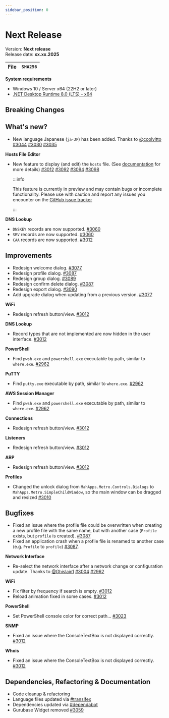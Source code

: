 ```yaml
---
sidebar_position: 0
---
```


# Next Release

Version: **Next release** <br />
Release date: **xx.xx.2025**

| File | `SHA256` |
| ---- | -------- |

**System requirements**

- Windows 10 / Server x64 (22H2 or later)
- [.NET Desktop Runtime 8.0 (LTS) - x64](https://dotnet.microsoft.com/en-us/download/dotnet/8.0/runtime)

## Breaking Changes

## What's new?

- New language Japanese (`ja-JP`) has been added. Thanks to [@coolvitto](https://github.com/coolvitto) [#3044](https://github.com/BornToBeRoot/NETworkManager/pull/3044) [#3030](https://github.com/BornToBeRoot/NETworkManager/pull/3030) [#3035](https://github.com/BornToBeRoot/NETworkManager/pull/3035)

**Hosts File Editor**

- New feature to display (and edit) the `hosts` file. (See [documentation](https://borntoberoot.net/NETworkManager/docs/application/hosts-file-editor) for more details) [#3012](https://github.com/BornToBeRoot/NETworkManager/pull/3012) [#3092](https://github.com/BornToBeRoot/NETworkManager/pull/3092) [#3094](https://github.com/BornToBeRoot/NETworkManager/pull/3094) [#3098](https://github.com/BornToBeRoot/NETworkManager/pull/3098)

  :::info

  This feature is currently in preview and may contain bugs or incomplete functionality. Please use with caution and report any issues you encounter on the [GitHub issue tracker](https://github.com/BornToBeRoot/NETworkManager/issues)

  :::

**DNS Lookup**

- `DNSKEY` records are now supported. [#3060](https://github.com/BornToBeRoot/NETworkManager/pull/3060)
- `SRV` records are now supported. [#3060](https://github.com/BornToBeRoot/NETworkManager/pull/3060)
- `CAA` records are now supported. [#3012](https://github.com/BornToBeRoot/NETworkManager/pull/3012)

## Improvements

- Redesign welcome dialog. [#3077](https://github.com/BornToBeRoot/NETworkManager/pull/3077)
- Redesign profile dialog. [#3087](https://github.com/BornToBeRoot/NETworkManager/pull/3087)
- Redesign group dialog. [#3089](https://github.com/BornToBeRoot/NETworkManager/pull/3089)
- Redesign confirm delete dialog. [#3087](https://github.com/BornToBeRoot/NETworkManager/pull/3087)
- Redesign export dialog. [#3090](https://github.com/BornToBeRoot/NETworkManager/pull/3090)
- Add upgrade dialog when updating from a previous version. [#3077](https://github.com/BornToBeRoot/NETworkManager/pull/3077)

**WiFi**

- Redesign refresh button/view. [#3012](https://github.com/BornToBeRoot/NETworkManager/pull/3012)

**DNS Lookup**

- Record types that are not implemented are now hidden in the user interface. [#3012](https://github.com/BornToBeRoot/NETworkManager/pull/3012)

**PowerShell**

- Find `pwsh.exe` and `powershell.exe` executable by path, similar to `where.exe`. [#2962](https://github.com/BornToBeRoot/NETworkManager/pull/2962)

**PuTTY**

- Find `putty.exe` executable by path, similar to `where.exe`. [#2962](https://github.com/BornToBeRoot/NETworkManager/pull/2962)

**AWS Session Manager**

- Find `pwsh.exe` and `powershell.exe` executable by path, similar to `where.exe`. [#2962](https://github.com/BornToBeRoot/NETworkManager/pull/2962)

**Connections**

- Redesign refresh button/view. [#3012](https://github.com/BornToBeRoot/NETworkManager/pull/3012)

**Listeners**

- Redesign refresh button/view. [#3012](https://github.com/BornToBeRoot/NETworkManager/pull/3012)

**ARP**

- Redesign refresh button/view. [#3012](https://github.com/BornToBeRoot/NETworkManager/pull/3012)

**Profiles**

- Changed the unlock dialog from `MahApps.Metro.Controls.Dialogs` to `MahApps.Metro.SimpleChildWindow`, so the main window can be dragged and resized [#3010](https://github.com/BornToBeRoot/NETworkManager/pull/3010)

## Bugfixes

- Fixed an issue where the profile file could be overwritten when creating a new profile file with the same name, but with another case (`Profile` exists, but `profile` is created). [#3087](https://github.com/BornToBeRoot/NETworkManager/pull/3087)
- Fixed an application crash when a profile file is renamed to another case (e.g. `Profile` to `profile`) [#3087](https://github.com/BornToBeRoot/NETworkManager/pull/3087).

**Network Interface**

- Re-select the network interface after a network change or configuration update. Thanks to [@Ghislain1](https://github.com/Ghislain1) [#3004](https://github.com/BornToBeRoot/NETworkManager/pull/3004) [#2962](https://github.com/BornToBeRoot/NETworkManager/pull/2962)

**WiFi**

- Fix filter by frequency if search is empty. [#3012](https://github.com/BornToBeRoot/NETworkManager/pull/3012)
- Reload animation fixed in some cases. [#3012](https://github.com/BornToBeRoot/NETworkManager/pull/3012)

**PowerShell**

- Set PowerShell console color for correct path... [#3023](https://github.com/BornToBeRoot/NETworkManager/pull/3023)

**SNMP**

- Fixed an issue where the ConsoleTextBox is not displayed correctly. [#3012](https://github.com/BornToBeRoot/NETworkManager/pull/3012)

**Whois**

- Fixed an issue where the ConsoleTextBox is not displayed correctly. [#3012](https://github.com/BornToBeRoot/NETworkManager/pull/3012)

## Dependencies, Refactoring & Documentation

- Code cleanup & refactoring
- Language files updated via [#transifex](https://github.com/BornToBeRoot/NETworkManager/pulls?q=author%3Aapp%2Ftransifex-integration)
- Dependencies updated via [#dependabot](https://github.com/BornToBeRoot/NETworkManager/pulls?q=author%3Aapp%2Fdependabot)
- Gurubase Widget removed [#3059](https://github.com/BornToBeRoot/NETworkManager/pull/3059)

